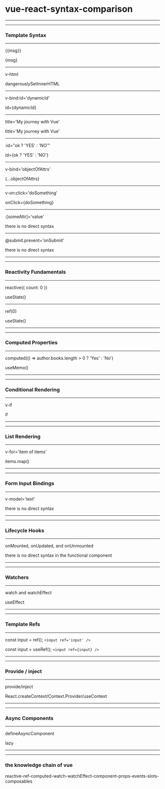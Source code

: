 # vue-react-syntax-comparison
***
***

### Template Syntax
***
{{msg}}

{msg}
***
v-html

dangerouslySetInnerHTML
***
v-bind:id='dynamicId'

id={dynamicId}
***
title='My journey with Vue'

title='My journey with Vue'
***
:id="ok ? 'YES' : 'NO'"

id={ok ? 'YES' : 'NO'}
***
v-bind='objectOfAttrs'

{...objectOfAttrs}
***
v-on:click='doSomething'

onClick={doSomething}
***
:[someAttr]='value'

there is no direct syntax
***
@submit.prevent='onSubmit'

there is no direct syntax
***
***

### Reactivity Fundamentals
***
reactive({ count: 0 })

useState()
***
ref(0)

useState()
***
***

### Computed Properties
***
computed(() => author.books.length > 0 ? 'Yes' : 'No')

useMemo()
***
***

### Conditional Rendering
***
v-if

if
***
***

### List Rendering
***
v-for='item of items'

items.map()
***
***

### Form Input Bindings
***
v-model='text'

there is no direct syntax
***
***

### Lifecycle Hooks
***
onMounted, onUpdated, and onUnmounted

there is no direct syntax in the functional component
***
***

### Watchers
***
watch and watchEffect

useEffect
***
***

### Template Refs
***
const input = ref(); `<input ref='input' />`

const input = useRef(); `<input ref={input} />`
***
***

### Provide / inject
***
provide/inject

React.createContext/Context.Provider/useContext
***
***

### Async Components
***
defineAsyncComponent

lazy
***
***

### the knowledge chain of vue
reactive-ref-computed-watch-watchEffect-component-props-events-slots-composables

